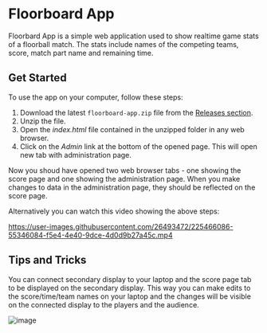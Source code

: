 # Floorboard App

Floorbard App is a simple web application used to show realtime game stats of a floorball match. The stats include names of the competing teams, score, match part name and remaining time.

## Get Started

To use the app on your computer, follow these steps:

1. Download the latest `floorboard-app.zip` file from the [Releases section](https://github.com/stefan-schindler/floorboard-react-app/releases/).
2. Unzip the file.
3. Open the _index.html_ file contained in the unzipped folder in any web browser.
4. Click on the _Admin_ link at the bottom of the opened page. This will open new tab with administration page.

Now you shoud have opened two web browser tabs - one showing the score page and one showing the administration page. When you make changes to data in the administration page, they should be reflected on the score page.

Alternatively you can watch this video showing the above steps:

https://user-images.githubusercontent.com/26493472/225466086-55346084-f5e4-4e40-9dce-4d0d9b27a45c.mp4



## Tips and Tricks

You can connect secondary display to your laptop and the score page tab to be displayed on the secondary display. This way you can make edits to the score/time/team names on your laptop and the changes will be visible on the connected display to the players and the audience.

![image](https://user-images.githubusercontent.com/26493472/225467020-b8b64867-acfd-4a8e-a6e5-db354b242059.png)
